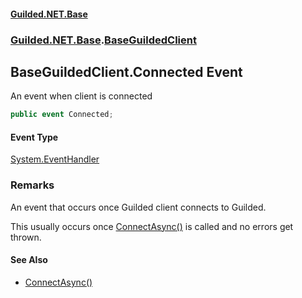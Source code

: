 
#### [Guilded.NET.Base](Guilded_NET_Base 'Guilded_NET_Base')
### [Guilded.NET.Base](Guilded_NET_Base#Guilded_NET_Base 'Guilded.NET.Base').[BaseGuildedClient](BaseGuildedClient 'Guilded.NET.Base.BaseGuildedClient')
## BaseGuildedClient.Connected Event
An event when client is connected  
```csharp
public event Connected;
```

#### Event Type
[System.EventHandler](https://docs.microsoft.com/en-us/dotnet/api/System.EventHandler 'System.EventHandler')
### Remarks
An event that occurs once Guilded client connects to Guilded.



This usually occurs once [ConnectAsync()](BaseGuildedClient_ConnectAsync() 'Guilded.NET.Base.BaseGuildedClient.ConnectAsync()') is called and no errors get thrown.

#### See Also
- [ConnectAsync()](BaseGuildedClient_ConnectAsync() 'Guilded.NET.Base.BaseGuildedClient.ConnectAsync()')
